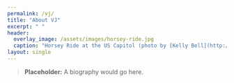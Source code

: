 ```yaml
---
permalink: /vj/
title: "About VJ"
excerpt: " "
header:
  overlay_image: /assets/images/horsey-ride.jpg
  caption: "Horsey Ride at the US Capitol (photo by [Kelly Bell](http://kellybellphotography.com))"
layout: single
---
```

> **Placeholder:** A biography would go here.
